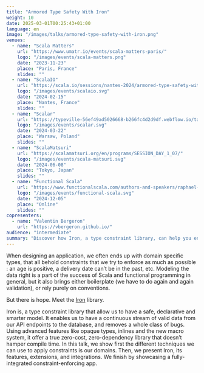 ```yaml
---
title: "Armored Type Safety With Iron"
weight: 10
date: 2025-03-01T00:25:43+01:00
language: en
image: "/images/talks/armored-type-safety-with-iron.png"
venues:
  - name: "Scala Matters"
    url: "https://www.umatr.io/events/scala-matters-paris/"
    logo: "/images/events/scala-matters.png"
    date: "2023-11-23"
    place: "Paris, France"
    slides: ""
  - name: "ScalaIO"
    url: "https://scala.io/sessions/nantes-2024/armored-type-safety-with-iron"
    logo: "/images/events/scalaio.svg"
    date: "2024-02-15"
    place: "Nantes, France"
    slides: ""
  - name: "Scalar"
    url: "https://typeville-56ef49ad5026668-b266fc4d2d9df.webflow.io/talk/armored-type-safety-with-iron"
    logo: "/images/events/scalar.svg"
    date: "2024-03-22"
    place: "Warsaw, Poland"
    slides: ""
  - name: "ScalaMatsuri"
    url: "https://scalamatsuri.org/en/programs/SESSION_DAY_1_07/"
    logo: "/images/events/scala-matsuri.svg"
    date: "2024-06-08"
    place: "Tokyo, Japan"
    slides: ""
  - name: "Functional Scala"
    url: "https://www.functionalscala.com/authors-and-speakers/raphael-lemaitre-2/"
    logo: "/images/events/functional-scala.svg"
    date: "2024-12-05"
    place: "Online"
    slides: ""
copresenters:
  - name: "Valentin Bergeron"
    url: "https://vbergeron.github.io/"
audience: "intermediate"
summary: "Discover how Iron, a type constraint library, can help you enforce constraints in your domain models and ensure a continuous stream of valid data from your API endpoints to the database."
---
```

When designing an application, we often ends up with domain specific types, that all behold constraints that we try to enforce as much as possible : an age is positive, a delivery date can’t be in the past, etc.
Modeling the data right is a part of the success of Scala and functional programming in general, but it also brings either boilerplate (we have to do again and again validation), or rely purely on conventions.

But there is hope.
Meet the [Iron](https://github.com/Iltotore/iron) library.

Iron is, a type constraint library that allow us to have a safe, declarative and smarter model.
It enables us to have a continuous stream of valid data from our API endpoints to the database, and removes a whole class of bugs.
Using advanced features like opaque types, inlines and the new macro system, it offer a true zero-cost, zero-dependency library that doesn’t hamper compile time.
In this talk, we show first the different techniques we can use to apply constraints is our domains.
Then, we present Iron, its features, extensions, and integrations.
We finish by showcasing a fully-integrated constraint-enforcing app.
